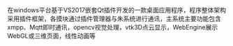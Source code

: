 在windows平台基于VS2017嵌套Qt插件开发的一款桌面应用程序，程序整体架构采用插件框架，各摸块通过插件管理器与朱系统进行通讯，主系统主要功能包含xmpp、Mqtt即时通讯，opencv视觉处理，vtk3D点云显示，WebEngine展示WebGL或三维页面，线性动画等
